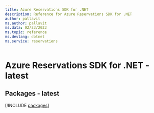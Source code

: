 ```yaml
---
title: Azure Reservations SDK for .NET
description: Reference for Azure Reservations SDK for .NET
author: pallavit
ms.author: pallavit
ms.data: 02/23/2023
ms.topic: reference
ms.devlang: dotnet
ms.service: reservations
---
```

# Azure Reservations SDK for .NET - latest
## Packages - latest
[!INCLUDE [packages](reservations-index.md)]